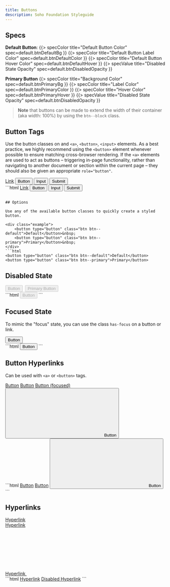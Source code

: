 ```yaml
---
title: Buttons
description: Soho Foundation Styleguide
---
```


## Specs

**Default Button**:
{{> specColor title="Default Button Color" spec=default.btnDefaultBg }}
{{> specColor title="Default Button Label Color" spec=default.btnDefaultColor }}
{{> specColor title="Default Button Hover Color" spec=default.btnDefaultHover }}
{{> specValue title="Disabled State Opacity" spec=default.btnDisabledOpacity }}

**Primary Button**
{{> specColor title="Background Color" spec=default.btnPrimaryBg }}
{{> specColor title="Label Color" spec=default.btnPrimaryColor }}
{{> specColor title="Hover Color" spec=default.btnPrimaryHover }}
{{> specValue title="Disabled State Opacity" spec=default.btnDisabledOpacity }}

<blockquote>
    <strong>Note</strong> that buttons can be made to extend the width of their container (aka width: 100%) by using the <code>btn--block</code> class.
</blockquote>

## Button Tags

Use the button classes on and `<a>`, `<button>`, `<input>` elements. As a best practice, we highly recommend using the `<button>` element whenever possible to ensure matching cross-browser rendering. If the `<a>` elements are used to act as buttons – triggering in-page functionality, rather than navigating to another document or section within the current page – they should also be given an appropriate `role="button"`.

<div class="example">
    <a class="btn btn--default" href="#" role="button">Link</a>
    <button class="btn btn--default" type="submit">Button</button>
    <input class="btn btn--default" type="button" value="Input">
    <input class="btn btn--default" type="submit" value="Submit">
</div>
```html
<a class="btn btn--default" href="#" role="button">Link</a>
<button class="btn btn--default" type="submit">Button</button>
<input class="btn btn--default" type="button" value="Input">
<input class="btn btn--default" type="submit" value="Submit">

```

## Options

Use any of the available button classes to quickly create a styled button.

<div class="example">
    <button type="button" class="btn btn--default">Default</button>&nbsp;
    <button type="button" class="btn btn--primary">Primary</button>&nbsp;
</div>
```html
<button type="button" class="btn btn--default">Default</button>
<button type="button" class="btn btn--primary">Primary</button>
```


## Disabled State

<div class="example">
    <button type="button" class="btn btn--default" disabled>Button</button>&nbsp;
    <button type="button" class="btn btn--primary" disabled>Primary Button</button>&nbsp;
</div>
```html
<button type="button" class="btn btn--default" disabled>Button</button>
```

## Focused State

To mimic the "focus" state, you can use the class `has-focus` on a button or link.

<div class="example">
    <button type="button" class="btn btn--default has-focus">Button</button>&nbsp;
</div>
```html
<button type="button" class="btn btn--default">Button</button>
```

## Button Hyperlinks

Can be used with `<a>` or `<button>` tags.

<div class="example">
    <a href="" class="btn btn--link">Button</a>
    <a href="" class="btn btn--link" disabled>Button</a>
    <a href="" class="btn btn--link has-focus">Button (focused)</a>
    <button type="button" class="btn btn--link btn--icon" title="link icon">
        <svg class="icon" focusable="false" aria-hidden="true" role="presentation">
            <use xlink:href="#link"></use>
        </svg>
        <span>Button</span>
    </button>
</div>
```html
<a href="" class="btn btn--link">Button</a>
<a href="" class="btn btn--link" disabled>Button</a>
<button type="button" class="btn btn--link btn--icon" title="link icon">
    <svg class="icon" focusable="false" aria-hidden="true" role="presentation">
        <use xlink:href="#link"></use>
    </svg>
    <span>Button</span>
</button>
```

## Hyperlinks

<div class="example">
    <a href="#example-link">Hyperlink</a><br>
    <a href="#example-link" disabled>Hyperlink</a><br>
    <a href="#example-link">
        Hyperlink
        <svg class="icon" focusable="false" aria-hidden="true" role="presentation">
            <use xlink:href="#link"></use>
        </svg>
    </a>
</div>
```html
<a href="#example-link">Hyperlink</a>
<a href="#example-link" disabled>Disabled Hyperlink</a>
```
